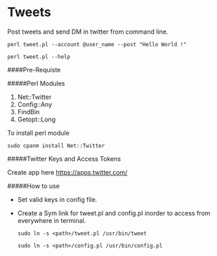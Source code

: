# Tweets
Post tweets and send DM in twitter from command line.

`perl tweet.pl --account @user_name --post "Hello World !"`

`perl tweet.pl --help`

####Pre-Requiste 

#####Perl Modules
1. Net::Twitter
1. Config::Any
1. FindBin
1. Getopt::Long


To install perl module
 
  `sudo cpanm install Net::Twitter`

#####Twitter Keys and Access Tokens

Create app here https://apps.twitter.com/


#####How to use

* Set valid keys in config file.
* Create a Sym link for tweet.pl and config.pl inorder to access from everywhere in terminal.
 
  `sudo ln -s <path>/tweet.pl /usr/bin/tweet`
   
  `sudo ln -s <path>/config.pl /usr/bin/config.pl`
